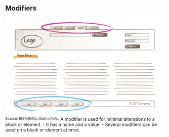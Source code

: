 ##  Modifiers

![BEM Logo](images/bem-modifiers.png)

<div style="font-size:11px; float: left">Source: [BEM](http://bem.info/)</div>
<aside data-markdown class="notes">
    - A modifier is used for minimal alterations
    to a block or element.
    - It has a name and a value.
    - Several modifiers can be used on a
    block or element at once.
</aside>
